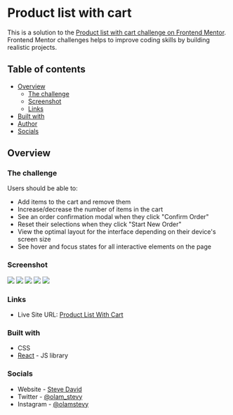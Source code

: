 # Product list with cart

This is a solution to the [Product list with cart challenge on Frontend Mentor](https://www.frontendmentor.io/challenges/product-list-with-cart-5MmqLVAp_d). Frontend Mentor challenges helps to improve coding skills by building realistic projects.

## Table of contents

- [Overview](#overview)
  - [The challenge](#the-challenge)
  - [Screenshot](#screenshot)
  - [Links](#links)
- [Built with](#built-with)
- [Author](#author)
- [Socials](#socials)

## Overview

### The challenge

Users should be able to:

- Add items to the cart and remove them
- Increase/decrease the number of items in the cart
- See an order confirmation modal when they click "Confirm Order"
- Reset their selections when they click "Start New Order"
- View the optimal layout for the interface depending on their device's screen size
- See hover and focus states for all interactive elements on the page

### Screenshot

![](./screenshots/product-list-desktop.png)
![](./screenshots/product-list-desktop-selected.png)
![](./screenshots/product-list-desktop-order-confirm.png)
![](./screenshots/product-list-mobile-order-confirm.png)
![](./screenshots/product-list-mobile-new-order.png)

### Links

- Live Site URL: [Product List With Cart](https://olamstevy.github.io/product-list-with-cart/)

### Built with

- CSS
- [React](https://reactjs.org/) - JS library

### Socials

- Website - [Steve David](https://olamstevytech.netlify.app)
- Twitter - [@olam_stevy](https://www.twitter.com/olam_stevy)
- Instagram - [@olamstevy](https://www.instagram.com/olamstevy)
